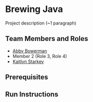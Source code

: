 # Brewing Java

Project description (~1 paragraph)

## Team Members and Roles

* [Abby Bowerman](https://github.com/abbybowerman/CIS350-HW2-Bowerman)
* Member 2 (Role 3, Role 4)
* [Kaitlyn Starkey](https://github.com/kaitlynst1002/CIS350-HW2-Starkey)

## Prerequisites

## Run Instructions
